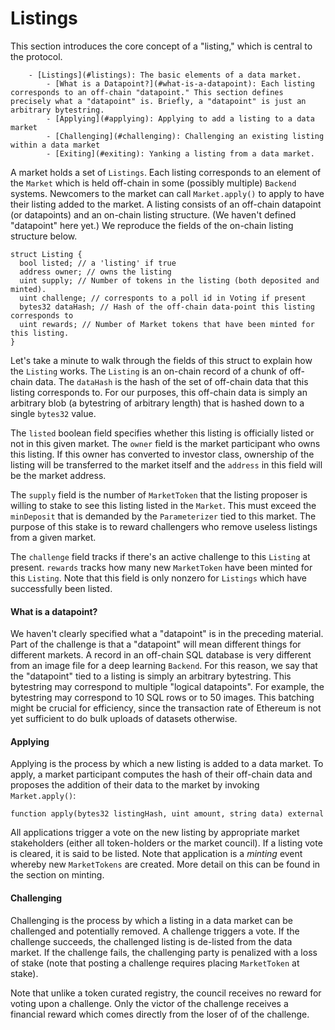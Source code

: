 # Listings

This section introduces the core concept of a
"listing," which is central to the protocol.

		- [Listings](#listings): The basic elements of a data market.
			- [What is a Datapoint?](#what-is-a-datapoint): Each listing corresponds to an off-chain "datapoint." This section defines precisely what a "datapoint" is. Briefly, a "datapoint" is just an arbitrary bytestring.
			- [Applying](#applying): Applying to add a listing to a data market
			- [Challenging](#challenging): Challenging an existing listing within a data market
			- [Exiting](#exiting): Yanking a listing from a data market. 

A market holds a set of `Listings`. Each listing
corresponds to an element of the `Market` which is held
off-chain in some (possibly multiple) `Backend`
systems.  Newcomers to the market can call
`Market.apply()` to apply to have their listing added
to the market. A listing consists of an off-chain
datapoint (or datapoints) and an on-chain listing
structure. (We haven't defined "datapoint" here yet.)
We reproduce the fields of the on-chain listing
structure below.

```
struct Listing {
  bool listed; // a 'listing' if true
  address owner; // owns the listing
  uint supply; // Number of tokens in the listing (both deposited and minted).
  uint challenge; // corresponts to a poll id in Voting if present
  bytes32 dataHash; // Hash of the off-chain data-point this listing corresponds to
  uint rewards; // Number of Market tokens that have been minted for this listing.
}
```

Let's take a minute to walk through the fields of this
struct to explain how the `Listing` works. The
`Listing` is an on-chain record of a chunk of off-chain
data. The `dataHash` is the hash of the set of
off-chain data that this listing corresponds to. For
our purposes, this off-chain data is simply an
arbitrary blob (a bytestring of arbitrary length) that
is hashed down to a single `bytes32` value.

The `listed` boolean field specifies whether this
listing is officially listed or not in this given
market. The `owner` field is the market participant who
owns this listing. If this owner has converted to
investor class, ownership of the listing will be
transferred to the market itself and the `address` in
this field will be the market address.

The `supply` field is the number of `MarketToken` that
the listing proposer is willing to stake to see this
listing listed in the `Market`. This must exceed the
`minDeposit` that is demanded by the `Parameterizer`
tied to this market.  The purpose of this stake is to
reward challengers who remove useless listings from a
given market.

The `challenge` field tracks if there's an active
challenge to this `Listing` at present. `rewards`
tracks how many new `MarketToken` have been minted for
this `Listing`. Note that this field is only nonzero
for `Listings` which have successfully been listed.

 
#### What is a datapoint?
We haven't clearly specified what a "datapoint" is in
the preceding material.  Part of the challenge is that
a "datapoint" will mean different things for different
markets. A record in an off-chain SQL database is very
different from an image file for a deep learning
`Backend`. For this reason, we say that the "datapoint"
tied to a listing is simply an arbitrary bytestring.
This bytestring may correspond to multiple "logical
datapoints".  For example, the bytestring may
correspond to 10 SQL rows or to 50 images. This
batching might be crucial for efficiency, since the
transaction rate of Ethereum is not yet sufficient to
do bulk uploads of datasets otherwise.

#### Applying
Applying is the process by which a new listing is added to a data
market. To apply, a market participant computes the hash of their
off-chain data and proposes the addition of their data to the market
by invoking `Market.apply()`:

```
function apply(bytes32 listingHash, uint amount, string data) external
```

All applications trigger a vote on the new listing by
appropriate market stakeholders (either all
token-holders or the market council).  If a listing
vote is cleared, it is said to be listed. Note that
application is a *minting* event whereby new
`MarketTokens` are created. More detail on this can be
found in the section on minting.

#### Challenging
Challenging is the process by which a listing in a data
market can be challenged and potentially removed. A
challenge triggers a vote. If the challenge succeeds,
the challenged listing is de-listed from the data
market.  If the challenge fails, the challenging party
is penalized with a loss of stake (note that posting a
challenge requires placing `MarketToken` at stake).

Note that unlike a token curated registry, the council
receives no reward for voting upon a challenge. Only
the victor of the challenge receives a financial reward
which comes directly from the loser of of the
challenge.

